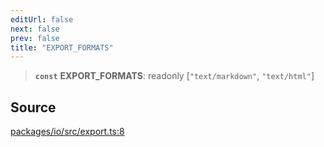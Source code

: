 ```yaml
---
editUrl: false
next: false
prev: false
title: "EXPORT_FORMATS"
---
```


> **`const`** **EXPORT\_FORMATS**: readonly [`"text/markdown"`, `"text/html"`]

## Source

[packages/io/src/export.ts:8](https://github.com/nodenogg-in/alpha-p2p/blob/d624cf9b15dbfd7fc2661f690e3277335e5f9583/packages/io/src/export.ts#L8)
